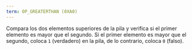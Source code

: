 ```yaml
---
term: OP_GREATERTHAN (0XA0)
---
```


Compara los dos elementos superiores de la pila y verifica si el primer elemento es mayor que el segundo. Si el primer elemento es mayor que el segundo, coloca `1` (verdadero) en la pila, de lo contrario, coloca `0` (falso).
